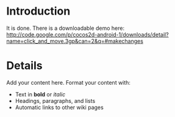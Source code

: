# Introduction #

It is done. There is a downloadable demo here:
http://code.google.com/p/cocos2d-android-1/downloads/detail?name=click_and_move.3gp&can=2&q=#makechanges

# Details #

Add your content here.  Format your content with:
  * Text in **bold** or _italic_
  * Headings, paragraphs, and lists
  * Automatic links to other wiki pages